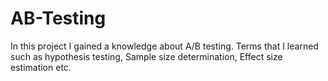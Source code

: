 # AB-Testing
In this project I gained a knowledge about A/B testing. Terms that I learned such as hypothesis testing, Sample size determination, Effect size estimation etc.
